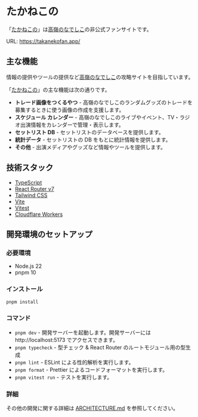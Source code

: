 # たかねこの

「[たかねこの]」は[高嶺のなでしこ]の非公式ファンサイトです。

[高嶺のなでしこ]: http://takanenonadeshiko.jp/
[たかねこの]: https://takanekofan.app/

URL: https://takanekofan.app/

## 主な機能

情報の提供やツールの提供など[高嶺のなでしこ]の攻略サイトを目指しています。

「[たかねこの]」の主な機能は次の通りです。

- **トレード画像をつくるやつ** - 高嶺のなでしこのランダムグッズのトレードを募集するときに使う画像の作成を支援します。
- **スケジュール カレンダー** - 高嶺のなでしこのライブやイベント、TV・ラジオ出演情報をカレンダーで管理・表示します。
- **セットリスト DB** - セットリストのデータベースを提供します。
- **統計データ** - セットリストの DB をもとに統計情報を提供します。
- **その他** - 出演メディアやグッズなど情報やツールを提供します。

## 技術スタック

- [TypeScript](https://www.typescriptlang.org/)
- [React Router v7](https://reactrouter.com/)
- [Tailwind CSS](https://tailwindcss.com/)
- [Vite](https://vitejs.dev/)
- [Vitest](https://vitest.dev/)
- [Cloudflare Workers](https://workers.cloudflare.com/)

## 開発環境のセットアップ

### 必要環境

- Node.js 22
- pnpm 10

### インストール

```bash
pnpm install
```

### コマンド

- `pnpm dev` - 開発サーバーを起動します。開発サーバーには http://localhost:5173 でアクセスできます。
- `pnpm typecheck` - 型チェック & React Router のルートモジュール用の型生成
- `pnpm lint` - ESLint による性的解析を実行します。
- `pnpm format` - Prettier によるコードフォーマットを実行します。
- `pnpm vitest run` - テストを実行します。

### 詳細

その他の開発に関する詳細は [ARCHITECTURE.md](./docs/ARCHITECTURE.md) を参照してください。